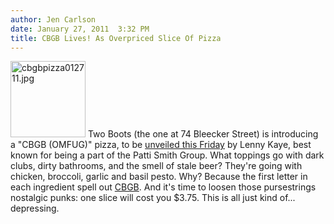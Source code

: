 ```yaml
---
author: Jen Carlson
date: January 27, 2011  3:32 PM
title: CBGB Lives! As Overpriced Slice Of Pizza
---
```


<p><span class="mt-enclosure mt-enclosure-image" style="display: inline;"> <img alt="cbgbpizza012711.jpg" src="https://web.archive.org/web/20110412180409im_/http://gothamist.com/attachments/arts_jen/cbgbpizza012711.jpg" width="120" height="122" class="image-right"> </span>Two Boots (the one at 74 Bleecker Street) is introducing a &quot;CBGB (OMFUG)&quot; pizza, to be <a href="https://web.archive.org/web/20110412180409/http://evgrieve.com/2011/01/2011-year-punk-pizza-broke-two-boots.html">unveiled this Friday</a> by Lenny Kaye, best known for being a part of the Patti Smith Group. What toppings go with dark clubs, dirty bathrooms, and the smell of stale beer? They&apos;re going with chicken, broccoli, garlic and basil pesto. Why? Because the first letter in each ingredient spell out <a href="https://web.archive.org/web/20110412180409/http://gothamist.com/tags/cbgb">CBGB</a>. And it&apos;s time to loosen those pursestrings nostalgic punks: one slice will cost you $3.75. This is all just kind of... depressing.</p>